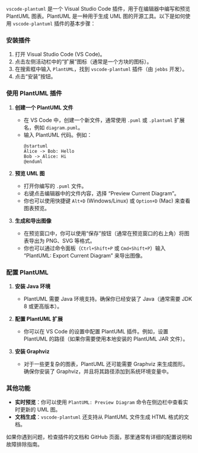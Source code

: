 `vscode-plantuml` 是一个 Visual Studio Code 插件，用于在编辑器中编写和预览 PlantUML 图表。PlantUML 是一种用于生成 UML 图的开源工具。以下是如何使用 `vscode-plantuml` 插件的基本步骤：

### 安装插件

1. 打开 Visual Studio Code (VS Code)。
2. 点击左侧活动栏中的“扩展”图标（通常是一个方块的图标）。
3. 在搜索框中输入 `PlantUML`，找到 `vscode-plantuml` 插件（由 `jebbs` 开发）。
4. 点击“安装”按钮。

### 使用 PlantUML 插件

1. **创建一个 PlantUML 文件**
   - 在 VS Code 中，创建一个新文件，通常使用 `.puml` 或 `.plantuml` 扩展名，例如 `diagram.puml`。
   - 输入 PlantUML 代码。例如：
     ```plantuml
     @startuml
     Alice -> Bob: Hello
     Bob -> Alice: Hi
     @enduml
     ```

2. **预览 UML 图**
   - 打开你编写的 `.puml` 文件。
   - 右键点击编辑器中的文件内容，选择 “Preview Current Diagram”。
   - 你也可以使用快捷键 `Alt+D` (Windows/Linux) 或 `Option+D` (Mac) 来查看图表预览。

3. **生成和导出图像**
   - 在预览窗口中，你可以使用“保存”按钮（通常在预览窗口的右上角）将图表导出为 PNG、SVG 等格式。
   - 你也可以通过命令面板（`Ctrl+Shift+P` 或 `Cmd+Shift+P`）输入 “PlantUML: Export Current Diagram” 来导出图像。

### 配置 PlantUML

1. **安装 Java 环境**
   - PlantUML 需要 Java 环境支持。确保你已经安装了 Java（通常需要 JDK 8 或更高版本）。

2. **配置 PlantUML 扩展**
   - 你可以在 VS Code 的设置中配置 PlantUML 插件。例如，设置 PlantUML 的路径（如果你需要使用本地安装的 PlantUML JAR 文件）。

3. **安装 Graphviz**
   - 对于一些更复杂的图表，PlantUML 还可能需要 Graphviz 来生成图形。确保你安装了 Graphviz，并且将其路径添加到系统环境变量中。

### 其他功能

- **实时预览**：你可以使用 `PlantUML: Preview Diagram` 命令在侧边栏中查看实时更新的 UML 图。
- **文档生成**：`vscode-plantuml` 还支持从 PlantUML 文件生成 HTML 格式的文档。

如果你遇到问题，检查插件的文档和 GitHub 页面，那里通常有详细的配置说明和故障排除指南。